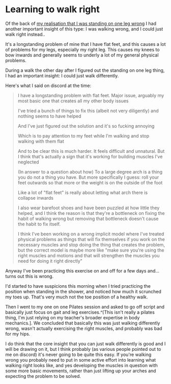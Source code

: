 # Learning to walk right

Of the back of [my realisation that I was standing on one leg wrong](https://notebook.drmaciver.com/posts/2024-01-24-22:09.html) I had another important insight of this type: I was walking wrong, and I could just walk right instead..

It's a longstanding problem of mine that I have flat feet, and this causes a lot of problems for my legs, especially my right leg. This causes my knees to bow inwards and generally seems to underly a lot of my general physical problems.

During a walk the other day after I figured out the standing on one leg thing, I had an important insight: I could just walk differently.

Here's what I said on discord at the time:

> I have a longstanding problem with flat feet. Major issue, arguably my most basic one that creates all my other body issues
>
> I've tried a bunch of things to fix this (albeit not very diligently) and nothing seems to have helped
>
> And I've just figured out the solution and it's so fucking annoying
>
>  Which is to pay attention to my feet while I'm walking and stop walking with them flat 
>
> And to be clear this is much harder. It feels difficult and unnatural. But I think that's actually a sign that it's working for building muscles I've neglected
>
> (In answer to a question about how) To a large degree arch is a thing you do not a thing you have. But more specifically I guess: roll your feet outwards so that more or the weight is on the outside of the foot
>
> Like a lot of "flat feet" is really about letting what arch there is collapse inwards
>
> I also wear barefoot shoes and have been puzzled at how little they helped, and I think the reason is that they're a bottleneck on fixing the habit of walking wrong but removing that bottleneck doesn't cause the habit to fix itself.
>
> I think I've been working on a wrong implicit model where I've treated physical problems as things that will fix themselves if you work on the necessary muscles and stop doing the thing that creates the problem, but the correct model is maybe more like "make sure you're using the right muscles and motions and that will strengthen the muscles you need for doing it right directly"

Anyway I've been practicing this exercise on and off for a few days and... turns out this is wrong.

I'd started to have suspicions this morning when I tried practicing the position when standing in the shower, and noticed how much it scrunched my toes up. That's very much not the toe position of a healthy walk.

Then I went to my one on one Pilates session and asked to go off script and basically just focus on gait and leg exercises.^[This isn't really a pilates thing, I'm just relying on my teacher's broader expertise in body mechanics.]. We concluded that basically this was just walking differently wrong, wasn't actually exercising the right muscles, and probably was bad for my hips.

I do think that the core insight that you can just walk differently is good and I will be drawing on it, but I think probably (as various people pointed out to me on discord) it's never going to be quite this easy. If you're walking wrong you probably need to put in some active effort into learning what walking right looks like, and yes developing the muscles in question with some more basic movements, rather than just lifting up your arches and expecting the problem to be solved.
